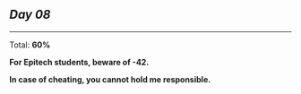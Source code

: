 *Day 08*
---

---
Total: **60%**

**For Epitech students, beware of -42.**

**In case of cheating, you cannot hold me responsible.**
